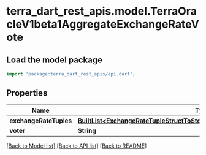 # terra_dart_rest_apis.model.TerraOracleV1beta1AggregateExchangeRateVote

## Load the model package
```dart
import 'package:terra_dart_rest_apis/api.dart';
```

## Properties
Name | Type | Description | Notes
------------ | ------------- | ------------- | -------------
**exchangeRateTuples** | [**BuiltList&lt;ExchangeRateTupleStructToStoreInterpretedExchangeRatesDataToStore&gt;**](ExchangeRateTupleStructToStoreInterpretedExchangeRatesDataToStore.md) |  | [optional] 
**voter** | **String** |  | [optional] 

[[Back to Model list]](../README.md#documentation-for-models) [[Back to API list]](../README.md#documentation-for-api-endpoints) [[Back to README]](../README.md)


